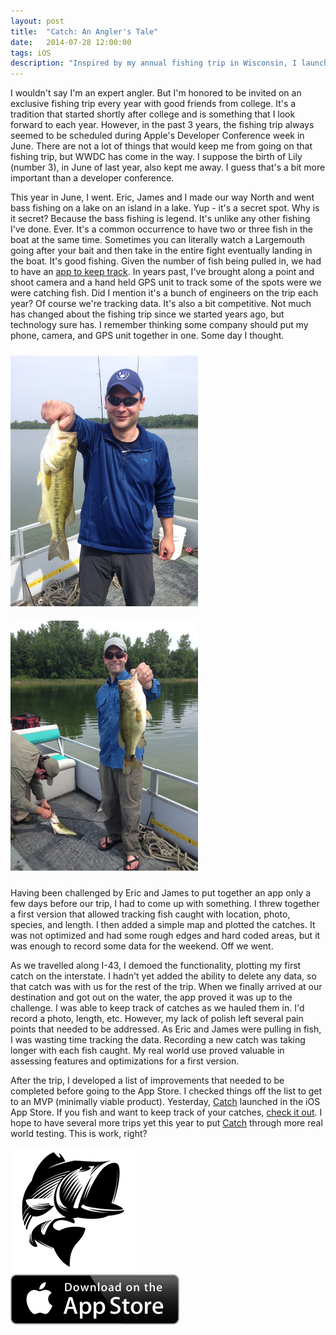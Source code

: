 ```yaml
---
layout: post
title:  "Catch: An Angler's Tale"
date:   2014-07-28 12:00:00
tags: iOS
description: "Inspired by my annual fishing trip in Wisconsin, I launched an app called Catch for iOS that enables anglers to keep track of the fish they catch."
---
```


I wouldn't say I'm an expert angler.  But I'm honored to be invited on an exclusive fishing trip every year with good friends from college.  It's a tradition that started shortly after college and is something that I look forward to each year.  However, in the past 3 years, the fishing trip always seemed to be scheduled during Apple's Developer Conference  week in June.  There are not a lot of things that would keep me from going on that fishing trip, but WWDC has come in the way.  I suppose the birth of Lily (number 3), in June of last year, also kept me away.  I guess that's a bit more important than a developer conference.

This year in June, I went.  Eric, James and I made our way North and went bass fishing on a lake on an island in a lake.  Yup - it's a secret spot.  Why is it secret?  Because the bass fishing is legend.  It's unlike any other fishing I've done.  Ever.  It's a common occurrence to have two or three fish in the boat at the same time.  Sometimes you can literally watch a Largemouth going after your bait and then take in the entire fight eventually landing in the boat.  It's good fishing.  Given the number of fish being pulled in, we had to have an [app to keep track][catch-app-link].  In years past, I've brought along a point and shoot camera and a hand held GPS unit to track some of the spots were we were catching fish.  Did I mention it's a bunch of engineers on the trip each year?  Of course we're tracking data.  It's also a bit competitive.  Not much has changed about the fishing trip since we started years ago, but technology sure has.  I remember thinking some company should put my phone, camera, and GPS unit together in one.  Some day I thought.

<div class="row">
	<div class="col-md-6">
		<img src="/img/will-catch.jpg" class="img-responsive center-block" width="300" alt="Will with a Largemouth Bass" style="padding: 10px 0px 10px 0px">
	</div>
	<div class="col-md-6">
		<img src="/img/eric-james-catch.jpg" class="img-responsive center-block" width="300" alt="Will with a Largemouth Bass" style="padding: 10px 0px 10px 0px">
	</div>
</div>

Having been challenged by Eric and James to put together an app only a few days before our trip, I had to come up with something.  I threw together a first version that allowed tracking fish caught with location, photo, species, and length.  I then added a simple map and plotted the catches.  It was not optimized and had some rough edges and hard coded areas, but it was enough to record some data for the weekend.  Off we went.

As we travelled along I-43, I demoed the functionality, plotting my first catch on the interstate.  I hadn't yet added the ability to delete any data, so that catch was with us for the rest of the trip.  When we finally arrived at our destination and got out on the water, the app proved it was up to the challenge.  I was able to keep track of catches as we hauled them in.  I'd record a photo, length, etc.  However, my lack of polish left several pain points that needed to be addressed.  As Eric and James were pulling in fish, I was wasting time tracking the data. Recording a new catch was taking longer with each fish caught. My real world use proved valuable in assessing features and optimizations for a first version.

After the trip, I developed a list of improvements that needed to be completed before going to the App Store.  I checked things off the list to get to an MVP (minimally viable product).  Yesterday, [Catch][catch-app-link] launched in the iOS App Store.  If you fish and want to keep track of your catches, [check it out][catch-app-link].  I hope to have several more trips yet this year to put [Catch][catch-app-link] through more real world testing.  This is work, right?

<div class="row">
	<div class="col-md-12">
		<a href="https://itunes.apple.com/us/app/catch/id899392064?mt=8"><img src="/img/catch-app-icon.png" class="center-block" alt="Catch App"></a>
		<br/>
		<a href="https://itunes.apple.com/us/app/catch/id899392064?mt=8"><img src="/img/Download_on_the_App_Store_Badge_US-UK_135x40.svg" alt="Download Catch on the App Store" class="center-block" /></a>
		<br/>
	</div>
</div>

[catch-app-link]: https://itunes.apple.com/us/app/catch/id899392064?mt=8